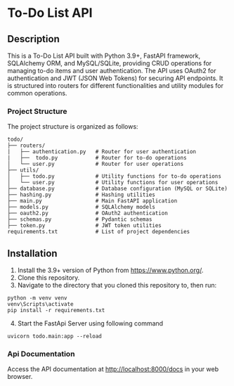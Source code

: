 # To-Do List API

## Description
This is a To-Do List API built with Python 3.9+,  FastAPI framework, SQLAlchemy ORM, and MySQL/SQLite, providing CRUD operations for managing to-do items and user authentication. The API uses OAuth2 for authentication and JWT (JSON Web Tokens) for securing API endpoints. It is structured into routers for different functionalities and utility modules for common operations.


### Project Structure

The project structure is organized as follows:


    todo/
    ├── routers/
    |   ├── authentication.py   # Router for user authentication
    |   ├──  todo.py            # Router for to-do operations
    │   └── user.py             # Router for user operations
    ├── utils/
    │   ├── todo.py             # Utility functions for to-do operations
    │   └── user.py             # Utility functions for user operations
    ├── database.py             # Database configuration (MySQL or SQLite)
    ├── hashing.py              # Hashing utilities
    ├── main.py                 # Main FastAPI application
    ├── models.py               # SQLAlchemy models
    ├── oauth2.py               # OAuth2 authentication
    ├── schemas.py              # Pydantic schemas
    ├── token.py                # JWT token utilities
    requirements.txt            # List of project dependencies

## Installation
1. Install the 3.9+ version of Python from <https://www.python.org/>.
2. Clone this repository.
3. Navigate to the directory that you cloned this repository to, then run:

```
python -m venv venv
venv\Scripts\activate
pip install -r requirements.txt
```
4. Start the FastApi Server using following command
```
uvicorn todo.main:app --reload
```
### Api Documentation
Access the API documentation at <http://localhost:8000/docs> in your web browser.
